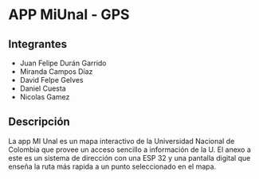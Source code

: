 # APP MiUnal - GPS
## Integrantes
- Juan Felipe Durán Garrido  
- Miranda Campos Díaz  
- David Felpe Gelves  
- Daniel Cuesta  
- Nicolas Gamez  
## Descripción
La app MI Unal es un mapa interactivo de la Universidad Nacional de Colombia que provee un acceso sencillo a información de la U. El anexo a este es un sistema de dirección con una 
ESP 32 y una pantalla digital que enseña la ruta más rapida a un punto seleccionado en el mapa.
